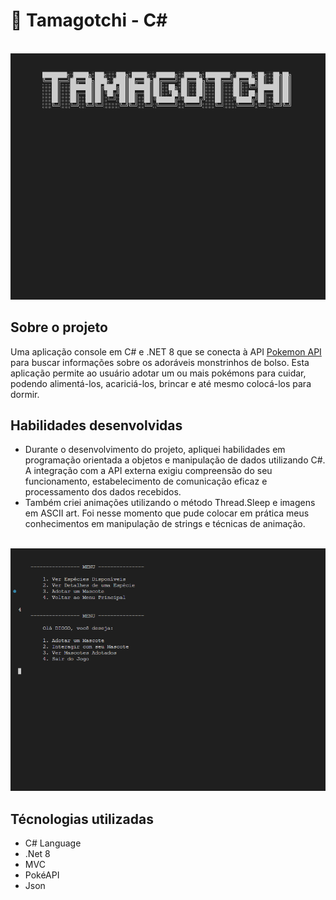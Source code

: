 # 👾 Tamagotchi - C#

<br>

<img src ="./img/gif-1.gif">



## Sobre o projeto

Uma aplicação console em C# e .NET 8 que se conecta à API [Pokemon API](https://pokeapi.co/docs/v2) para buscar informações sobre os adoráveis monstrinhos de bolso. Esta aplicação permite ao usuário adotar um ou mais pokémons para cuidar, podendo alimentá-los, acariciá-los, brincar e até mesmo colocá-los para dormir.



## Habilidades desenvolvidas

- Durante o desenvolvimento do projeto, apliquei habilidades em programação orientada a objetos e manipulação de dados utilizando C#. A integração com a API externa exigiu compreensão do seu funcionamento, estabelecimento de comunicação eficaz e processamento dos dados recebidos.
- Também criei animações utilizando o método Thread.Sleep e imagens em ASCII art. Foi nesse momento que pude colocar em prática meus conhecimentos em manipulação de strings e técnicas de animação.
  
<br>


<img src ="./img/gif-3.gif">


## Técnologias utilizadas

- C# Language
- .Net 8
- MVC
- PokéAPI
- Json



